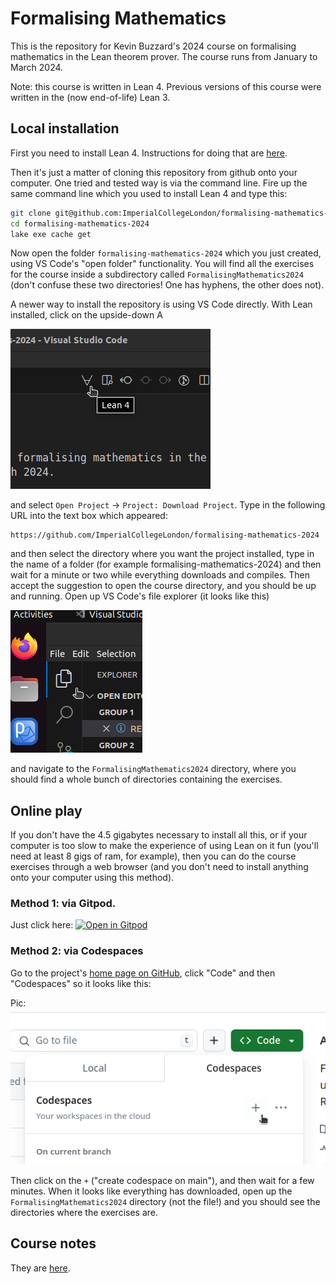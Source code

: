 # Formalising Mathematics

This is the repository for Kevin Buzzard's 2024 course on formalising mathematics in the Lean theorem prover. The course runs from January to March 2024. 

Note: this course is written in Lean 4. Previous versions of this course were written in the (now end-of-life) Lean 3.

## Local installation

First you need to install Lean 4. Instructions for doing that are [here](https://leanprover-community.github.io/get_started.html#regular-install).

Then it's just a matter of cloning this repository from github onto your computer. One tried and tested way is via the command line. Fire up the same command line which you used to install Lean 4 and type this:

```bash
git clone git@github.com:ImperialCollegeLondon/formalising-mathematics-2024.git
cd formalising-mathematics-2024
lake exe cache get
```

Now open the folder `formalising-mathematics-2024` which you just created, using VS Code's "open folder" functionality. You will find all the exercises for the course inside a subdirectory called `FormalisingMathematics2024` (don't confuse these two
directories! One has hyphens, the other does not).

A newer way to install the repository is using VS Code directly. With Lean installed, click on the upside-down A

![an upside-down A](png/clone_forall.png?raw=true "an upside-down A")

and select `Open Project` -> `Project: Download Project`. Type in the following URL into the text box which appeared:

```
https://github.com/ImperialCollegeLondon/formalising-mathematics-2024
```

and then select the directory where you want the project installed, type in the name of a folder (for example formalising-mathematics-2024) and then wait for a minute or two while everything downloads and compiles. Then accept the suggestion to open the course directory, and you should be up and running. Open up VS Code's file explorer (it looks like this)

![File explorer](png/file_explorer.png?raw=true "File explorer")

and navigate to the `FormalisingMathematics2024` directory, where you should find a whole bunch of directories containing the exercises.

## Online play

If you don't have the 4.5 gigabytes necessary to install all this, or if your computer is too slow to make the experience of using Lean on it fun (you'll need at least 8 gigs of ram, for example), then you can do the course exercises through a web browser (and you don't need to install anything onto your computer using this method).

### Method 1: via Gitpod.

Just click here: [![Open in Gitpod](https://gitpod.io/button/open-in-gitpod.svg)](https://gitpod.io/#https://github.com/ImperialCollegeLondon/formalising-mathematics-2024)



### Method 2: via Codespaces

Go to the project's [home page on GitHub](https://github.com/ImperialCollegeLondon/formalising-mathematics-2024),
click "Code" and then "Codespaces" so it looks like this:

Pic: ![codespaces installation](png/codespaces.png?raw=true "codespaces installation")

Then click on the `+` ("create codespace on main"), and then wait for a few minutes. When it looks like everything has downloaded, open up the `FormalisingMathematics2024` directory (not the file!) and you should see the directories where the exercises are.

## Course notes

They are [here](https://www.ma.imperial.ac.uk/~buzzard/xena/formalising-mathematics-2024/). 
